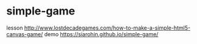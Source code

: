 # simple-game

lesson http://www.lostdecadegames.com/how-to-make-a-simple-html5-canvas-game/
demo https://siarohin.github.io/simple-game/
